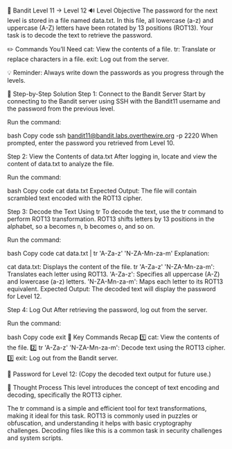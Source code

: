 🎲 Bandit Level 11 → Level 12
🔊 Level Objective
The password for the next level is stored in a file named data.txt. In this file, all lowercase (a-z) and uppercase (A-Z) letters have been rotated by 13 positions (ROT13). Your task is to decode the text to retrieve the password.

✏️ Commands You’ll Need
cat: View the contents of a file.
tr: Translate or replace characters in a file.
exit: Log out from the server.

💡 Reminder: Always write down the passwords as you progress through the levels.

📃 Step-by-Step Solution
Step 1: Connect to the Bandit Server
Start by connecting to the Bandit server using SSH with the Bandit11 username and the password from the previous level.

Run the command:

bash
Copy code
ssh bandit11@bandit.labs.overthewire.org -p 2220
When prompted, enter the password you retrieved from Level 10.

Step 2: View the Contents of data.txt
After logging in, locate and view the content of data.txt to analyze the file.

Run the command:

bash
Copy code
cat data.txt
Expected Output:
The file will contain scrambled text encoded with the ROT13 cipher.

Step 3: Decode the Text Using tr
To decode the text, use the tr command to perform ROT13 transformation. ROT13 shifts letters by 13 positions in the alphabet, so a becomes n, b becomes o, and so on.

Run the command:

bash
Copy code
cat data.txt | tr 'A-Za-z' 'N-ZA-Mn-za-m'
Explanation:

cat data.txt: Displays the content of the file.
tr 'A-Za-z' 'N-ZA-Mn-za-m': Translates each letter using ROT13.
'A-Za-z': Specifies all uppercase (A-Z) and lowercase (a-z) letters.
'N-ZA-Mn-za-m': Maps each letter to its ROT13 equivalent.
Expected Output:
The decoded text will display the password for Level 12.

Step 4: Log Out
After retrieving the password, log out from the server.

Run the command:

bash
Copy code
exit
:round_pushpin: Key Commands Recap
:one: cat: View the contents of the file.
:two: tr 'A-Za-z' 'N-ZA-Mn-za-m': Decode text using the ROT13 cipher.
:three: exit: Log out from the Bandit server.

🔑 Password for Level 12: (Copy the decoded text output for future use.)

🔎 Thought Process
This level introduces the concept of text encoding and decoding, specifically the ROT13 cipher.

The tr command is a simple and efficient tool for text transformations, making it ideal for this task.
ROT13 is commonly used in puzzles or obfuscation, and understanding it helps with basic cryptography challenges.
Decoding files like this is a common task in security challenges and system scripts.





